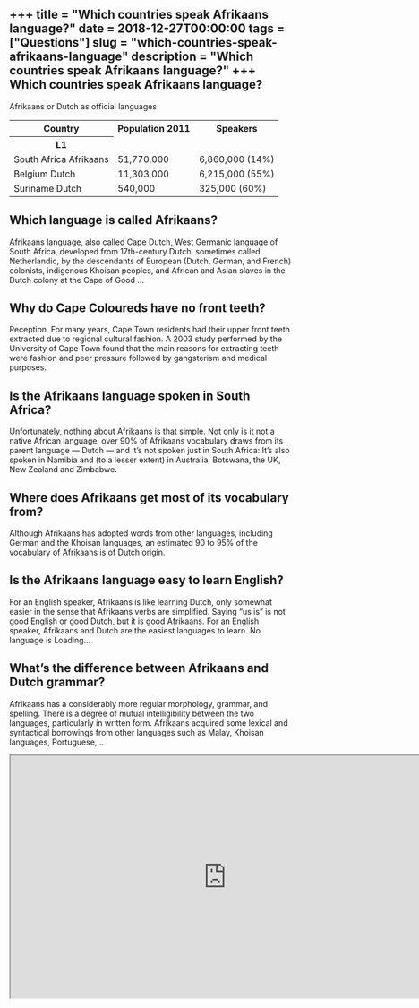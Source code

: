 +++
title = "Which countries speak Afrikaans language?"
date = 2018-12-27T00:00:00
tags = ["Questions"]
slug = "which-countries-speak-afrikaans-language"
description = "Which countries speak Afrikaans language?"
+++
Which countries speak Afrikaans language?
-----------------------------------------

Afrikaans or Dutch as official languages

<table><tr><th>Country</th><th>Population 2011</th><th>Speakers</th></tr><tr><th>L1</th></tr><tr><td>South Africa Afrikaans</td><td>51,770,000</td><td>6,860,000 (14%)</td></tr><tr><td>Belgium Dutch</td><td>11,303,000</td><td>6,215,000 (55%)</td></tr><tr><td>Suriname Dutch</td><td>540,000</td><td>325,000 (60%)</td></tr></table>

Which language is called Afrikaans?
-----------------------------------

Afrikaans language, also called Cape Dutch, West Germanic language of South Africa, developed from 17th-century Dutch, sometimes called Netherlandic, by the descendants of European (Dutch, German, and French) colonists, indigenous Khoisan peoples, and African and Asian slaves in the Dutch colony at the Cape of Good …

Why do Cape Coloureds have no front teeth?
------------------------------------------

Reception. For many years, Cape Town residents had their upper front teeth extracted due to regional cultural fashion. A 2003 study performed by the University of Cape Town found that the main reasons for extracting teeth were fashion and peer pressure followed by gangsterism and medical purposes.

Is the Afrikaans language spoken in South Africa?
-------------------------------------------------

Unfortunately, nothing about Afrikaans is that simple. Not only is it not a native African language, over 90% of Afrikaans vocabulary draws from its parent language — Dutch — and it’s not spoken just in South Africa: It’s also spoken in Namibia and (to a lesser extent) in Australia, Botswana, the UK, New Zealand and Zimbabwe.

Where does Afrikaans get most of its vocabulary from?
-----------------------------------------------------

Although Afrikaans has adopted words from other languages, including German and the Khoisan languages, an estimated 90 to 95% of the vocabulary of Afrikaans is of Dutch origin.

Is the Afrikaans language easy to learn English?
------------------------------------------------

For an English speaker, Afrikaans is like learning Dutch, only somewhat easier in the sense that Afrikaans verbs are simplified. Saying “us is” is not good English or good Dutch, but it is good Afrikaans. For an English speaker, Afrikaans and Dutch are the easiest languages to learn. No language is Loading…

What’s the difference between Afrikaans and Dutch grammar?
----------------------------------------------------------

Afrikaans has a considerably more regular morphology, grammar, and spelling. There is a degree of mutual intelligibility between the two languages, particularly in written form. Afrikaans acquired some lexical and syntactical borrowings from other languages such as Malay, Khoisan languages, Portuguese,…

<iframe allow="accelerometer; autoplay; clipboard-write; encrypted-media; gyroscope; picture-in-picture" allowfullscreen="" class="__youtube_prefs__  epyt-is-override  no-lazyload" data-no-lazy="1" data-origheight="433" data-origwidth="770" data-skipgform_ajax_framebjll="" height="433" id="_ytid_74730" loading="lazy" src="https://www.youtube.com/embed/jaGIp9XkPAE?enablejsapi=1&autoplay=0&cc_load_policy=0&cc_lang_pref=&iv_load_policy=1&loop=0&modestbranding=0&rel=1&fs=1&playsinline=0&autohide=2&theme=dark&color=red&controls=1&" title="YouTube player" width="770"></iframe>